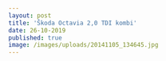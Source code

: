 ```yaml
---
layout: post
title: 'Škoda Octavia 2,0 TDI kombi'
date: 26-10-2019
published: true
image: /images/uploads/20141105_134645.jpg
---
```


